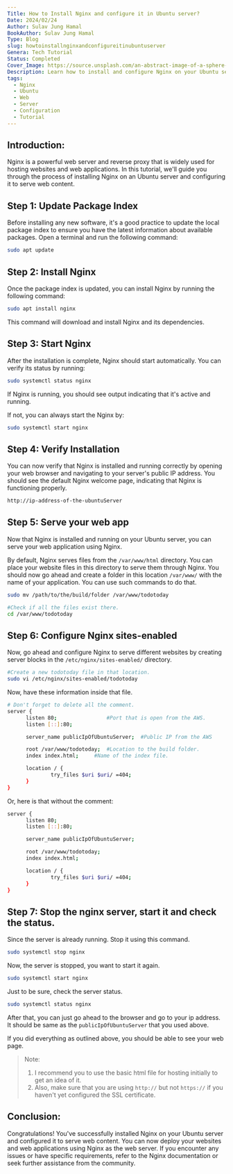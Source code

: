 ```yaml
---
Title: How to Install Nginx and configure it in Ubuntu server?
Date: 2024/02/24
Author: Sulav Jung Hamal
BookAuthor: Sulav Jung Hamal
Type: Blog
slug: howtoinstallnginxandconfigureitinubuntuserver
Genera: Tech Tutorial
Status: Completed
Cover_Image: https://source.unsplash.com/an-abstract-image-of-a-sphere-on-a-black-background-grH6lq1PXbo/1320x400
Description: Learn how to install and configure Nginx on your Ubuntu server to effectively serve web content and deploy web applications.
tags:
  - Nginx
  - Ubuntu
  - Web
  - Server
  - Configuration
  - Tutorial
---
```


## **Introduction:**

Nginx is a powerful web server and reverse proxy that is widely used for hosting websites and web applications. In this tutorial, we'll guide you through the process of installing Nginx on an Ubuntu server and configuring it to serve web content.

## **Step 1: Update Package Index**

Before installing any new software, it's a good practice to update the local package index to ensure you have the latest information about available packages. Open a terminal and run the following command:

```bash
sudo apt update
```

## **Step 2: Install Nginx**

Once the package index is updated, you can install Nginx by running the following command:

```bash
sudo apt install nginx
```

This command will download and install Nginx and its dependencies.

## **Step 3: Start Nginx**

After the installation is complete, Nginx should start automatically. You can verify its status by running:

```bash
sudo systemctl status nginx
```

If Nginx is running, you should see output indicating that it's active and running.

If not, you can always start the Nginx by:

```bash
sudo systemctl start nginx
```

## **Step 4: Verify Installation**

You can now verify that Nginx is installed and running correctly by opening your web browser and navigating to your server's public IP address. You should see the default Nginx welcome page, indicating that Nginx is functioning properly.

```bash
http://ip-address-of-the-ubuntuServer
```

## **Step 5: Serve your web app**

Now that Nginx is installed and running on your Ubuntu server, you can serve your web application using Nginx.

By default, Nginx serves files from the `/var/www/html` directory. You can place your website files in this directory to serve them through Nginx. You should now go ahead and create a folder in this location `/var/www/` with the name of your application. You can use such commands to do that.

```bash
sudo mv /path/to/the/build/folder /var/www/todotoday

#Check if all the files exist there.
cd /var/www/todotoday
```

## **Step 6: Configure Nginx sites-enabled**

Now, go ahead and configure Nginx to serve different websites by creating server blocks in the `/etc/nginx/sites-enabled/` directory.

```bash
#Create a new todotoday file in that location.
sudo vi /etc/nginx/sites-enabled/todotoday
```

Now, have these information inside that file.

```bash
# Don't forget to delete all the comment.
server {
      listen 80;				#Port that is open from the AWS.
      listen [::]:80;

      server_name publicIpOfUbuntuServer;  #Public IP from the AWS

      root /var/www/todotoday;  #Location to the build folder.
      index index.html;		#Name of the index file.

      location / {
              try_files $uri $uri/ =404;
      }
}
```

Or, here is that without the comment:

```bash
server {
      listen 80;
      listen [::]:80;

      server_name publicIpOfUbuntuServer;

      root /var/www/todotoday;
      index index.html;

      location / {
              try_files $uri $uri/ =404;
      }
}
```

## Step 7: Stop the nginx server, start it and check the status.

Since the server is already running. Stop it using this command.

```bash
sudo systemctl stop nginx
```

Now, the server is stopped, you want to start it again.

```bash
sudo systemctl start nginx
```

Just to be sure, check the server status.

```bash
sudo systemctl status nginx
```

After that, you can just go ahead to the browser and go to your ip address. It should be same as the `publicIpOfUbuntuServer` that you used above.

If you did everything as outlined above, you should be able to see your web page.

> Note:
>
> 1. I recommend you to use the basic html file for hosting initially to get an idea of it.
> 2. Also, make sure that you are using `http://` but not `https://` if you haven't yet configured the SSL certificate.

## **Conclusion:**

Congratulations! You've successfully installed Nginx on your Ubuntu server and configured it to serve web content. You can now deploy your websites and web applications using Nginx as the web server. If you encounter any issues or have specific requirements, refer to the Nginx documentation or seek further assistance from the community.

